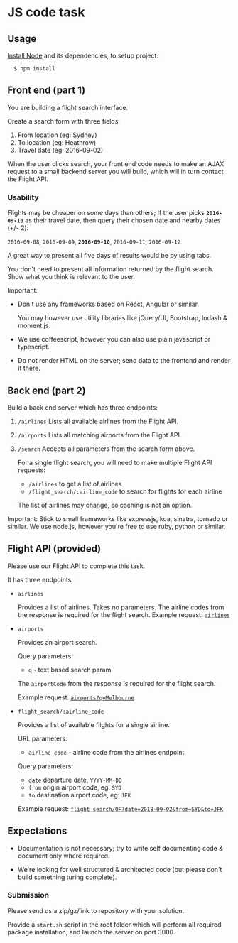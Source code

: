 # JS code task

## Usage

[Install Node][Install Node] and its dependencies, to setup project:

```console
  $ npm install
```

<!-- References -->
[Install Node]: https://nodejs.org/en/download/ "Download | Node.js"

## Front end (part 1)

You are building a flight search interface.

Create a search form with three fields:

 1. From location (eg: Sydney)
 2. To location (eg: Heathrow)
 3. Travel date (eg: 2016-09-02)

When the user clicks search, your front end code needs to make an AJAX request
to a small backend server you will build, which will in turn contact the Flight
API.

### Usability

Flights may be cheaper on some days than others; If the user picks
**`2016-09-10`** as their travel date, then query their chosen date and nearby
dates (+/- 2):

`2016-09-08`, `2016-09-09`, **`2016-09-10`**, `2016-09-11`, `2016-09-12`

A great way to present all five days of results would be by using tabs.

You don't need to present all information returned by the flight search.
Show what you think is relevant to the user.

Important:
  - Don't use any frameworks based on React, Angular or similar.

    You may however use utility libraries like jQuery/UI, Bootstrap, lodash &
    moment.js.

  - We use coffeescript, however you can also use plain javascript or
    typescript.

  - Do not render HTML on the server; send data to the frontend and render it
    there.

## Back end (part 2)

Build a back end server which has three endpoints:

 1. `/airlines`
    Lists all available airlines from the Flight API.

 2. `/airports`
    Lists all matching airports from the Flight API.

 3. `/search`
    Accepts all parameters from the search form above.

    For a single flight search, you will need to make multiple Flight API
    requests:

    + `/airlines` to get a list of airlines
    + `/flight_search/:airline_code` to search for flights for each airline

    The list of airlines may change, so caching is not an option.

Important:
  Stick to small frameworks like expressjs, koa, sinatra, tornado or similar.
  We use node.js, however you're free to use ruby, python or similar.

## Flight API (provided)

Please use our Flight API to complete this task.

It has three endpoints:

- `airlines`

  Provides a list of airlines. Takes no parameters.
  The airline codes from the response is required for the flight search.
  Example request: [`airlines`](http://node.locomote.com/code-task/airlines)


- `airports`

  Provides an airport search.

  Query parameters:
  + `q` - text based search param

  The `airportCode` from the response is required for the flight search.

  Example request: [`airports?q=Melbourne`](http://node.locomote.com/code-task/airports?q=Melbourne)


- `flight_search/:airline_code`

  Provides a list of available flights for a single airline.

  URL parameters:
  + `airline_code` - airline code from the airlines endpoint

  Query parameters:
  + `date` departure date, `YYYY-MM-DD`
  + `from` origin airport code, eg: `SYD`
  + `to` destination airport code, eg: `JFK`

  Example request:
  [`flight_search/QF?date=2018-09-02&from=SYD&to=JFK`](http://node.locomote.com/code-task/flight_search/QF?date=2018-09-02&from=SYD&to=JFK)

## Expectations

- Documentation is not necessary; try to write self documenting code & document
  only where required.

- We're looking for well structured & architected code (but please don't build
  something turing complete).

### Submission

Please send us a zip/gz/link to repository with your solution.

Provide a `start.sh` script in the root folder which will perform all required
package installation, and launch the server on port 3000.
